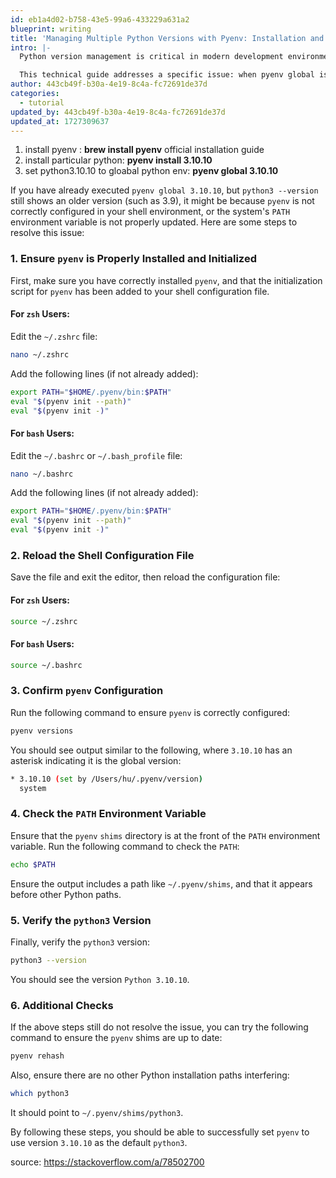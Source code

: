 ```yaml
---
id: eb1a4d02-b758-43e5-99a6-433229a631a2
blueprint: writing
title: 'Managing Multiple Python Versions with Pyenv: Installation and Configuration Guide'
intro: |-
  Python version management is critical in modern development environments. Pyenv, a popular tool for this purpose, allows developers to seamlessly switch between Python versions. However, discrepancies can arise between the configured pyenv version and the system's active Python installation.

  This technical guide addresses a specific issue: when pyenv global is set to version 3.10.10, but python3 --version reports an older version. The root cause often lies in shell configuration, PATH variable ordering, or shim directory precedence.
author: 443cb49f-b30a-4e19-8c4a-fc72691de37d
categories:
  - tutorial
updated_by: 443cb49f-b30a-4e19-8c4a-fc72691de37d
updated_at: 1727309637
---
```

1. install pyenv : **brew install pyenv** official installation guide
2. install particular python: **pyenv install 3.10.10**
3. set python3.10.10 to gloabal python env: **pyenv global 3.10.10**

If you have already executed  `pyenv global 3.10.10`, but  `python3 --version`  still shows an older version (such as 3.9), it might be because  `pyenv`  is not correctly configured in your shell environment, or the system's  `PATH`  environment variable is not properly updated. Here are some steps to resolve this issue:

### 1. Ensure  `pyenv`  is Properly Installed and Initialized

First, make sure you have correctly installed  `pyenv`, and that the initialization script for  `pyenv`  has been added to your shell configuration file.

#### For  `zsh`  Users:

Edit the  `~/.zshrc`  file:

```bash
nano ~/.zshrc

```

Add the following lines (if not already added):

```bash
export PATH="$HOME/.pyenv/bin:$PATH"
eval "$(pyenv init --path)"
eval "$(pyenv init -)"

```

#### For  `bash`  Users:

Edit the  `~/.bashrc`  or  `~/.bash_profile`  file:

```bash
nano ~/.bashrc

```

Add the following lines (if not already added):

```bash
export PATH="$HOME/.pyenv/bin:$PATH"
eval "$(pyenv init --path)"
eval "$(pyenv init -)"

```

### 2. Reload the Shell Configuration File

Save the file and exit the editor, then reload the configuration file:

#### For  `zsh`  Users:

```bash
source ~/.zshrc

```

#### For  `bash`  Users:

```bash
source ~/.bashrc

```

### 3. Confirm  `pyenv`  Configuration

Run the following command to ensure  `pyenv`  is correctly configured:

```bash
pyenv versions

```

You should see output similar to the following, where  `3.10.10`  has an asterisk indicating it is the global version:

```bash
* 3.10.10 (set by /Users/hu/.pyenv/version)
  system

```

### 4. Check the  `PATH`  Environment Variable

Ensure that the  `pyenv`  `shims`  directory is at the front of the  `PATH`  environment variable. Run the following command to check the  `PATH`:

```bash
echo $PATH

```

Ensure the output includes a path like  `~/.pyenv/shims`, and that it appears before other Python paths.

### 5. Verify the  `python3`  Version

Finally, verify the  `python3`  version:

```bash
python3 --version

```

You should see the version  `Python 3.10.10`.

### 6. Additional Checks

If the above steps still do not resolve the issue, you can try the following command to ensure the  `pyenv`  shims are up to date:

```bash
pyenv rehash

```

Also, ensure there are no other Python installation paths interfering:

```bash
which python3

```

It should point to  `~/.pyenv/shims/python3`.

By following these steps, you should be able to successfully set  `pyenv`  to use version  `3.10.10`  as the default  `python3`.

source: https://stackoverflow.com/a/78502700